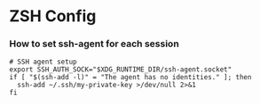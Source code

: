 # ZSH Config

### How to set ssh-agent for each session
```shell
# SSH agent setup
export SSH_AUTH_SOCK="$XDG_RUNTIME_DIR/ssh-agent.socket"
if [ "$(ssh-add -l)" = "The agent has no identities." ]; then
  ssh-add ~/.ssh/my-private-key >/dev/null 2>&1
fi
```
